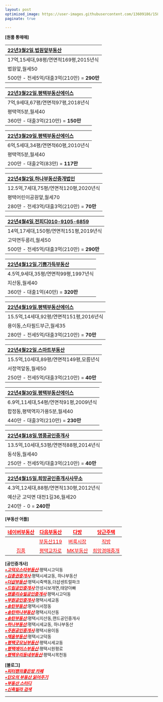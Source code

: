 ```yaml
---
layout: post
optimized_image: https://user-images.githubusercontent.com/13609186/158834851-5c5d7736-001b-448d-8bb6-eb99f2f16233.jpg
paginate: true

---
```



**[원룸 통매매]** <br>

|[22년3월2일,법원앞부동산](https://blog.naver.com/govl8800/222262210611)|
|:-----|
|17억,15세대,98평/연면적169평,2015년식|
|법원앞,월세50|
|500만 - 전세5억/대출3억(210만) = **290만**|

|[22년3월22일,평택부동산에이스](https://www.youtube.com/watch?v=x5KwVnAl1z0&t=127s)|
|:-----|
|7억,9세대,67평/연면적97평,2018년식|
|평택역5분,월세40|
|360만 - 대출3억(210만) = **150만**|

|[22년3월29일,평택부동산에이스](https://www.youtube.com/watch?v=HonDAsvhiEQ)|
|:-----|
|6억,5세대,34평/연면적60평,2010년식|
|평택역5분,월세40|
|200만 - 대출2억(83만) = **117만**|

|[22년4월2일,하나부동산중개법인](https://www.youtube.com/watch?v=wWD_Xed9SM0)|
|:-----|
|12.5억,7세대,75평/연면적120평,2020년식|
|평택어린이공원앞,월세70|
|280만 - 전세3억/대출3억(210만) = **70만**|

|[22년4월4일,전피디010-9105-6859](https://www.youtube.com/watch?v=wWD_Xed9SM0)|
|:-----|
|14억,17세대,150평/연면적151평,2019년식|
|고덕면두릉리,월세50|
|500만 - 전세5억/대출3억(210만) = **290만**|

|[22년4월12일,기쁨가득부동산](https://blog.naver.com/gasumi00/222698450693)|
|:-----|
|4.5억,9세대,35평/연면적99평,1997년식|
|지산동,월세40|
|360만 - 대출1억(40만) = **320만**|

|[22년4월19일,평택부동산에이스](https://www.youtube.com/watch?v=LNoGoRCrMn0)|
|:-----|
|15.5억,14세대,92평/연면적151평,2016년식|
|용이동,스타필드부근,월세35|
|280만 - 전세5억/대출3억(210만) = **70만**|

|[22년4월22일,스마트부동산](https://blog.naver.com/lkbmsk/222707972683)|
|:-----|
|15.5억,10세대,89평/연면적149평,모름년식|
|서정역앞동,월세50|
|250만 - 전세5억/대출3억(210만) = **40만**|

|[22년4월30일,평택부동산에이스](https://www.youtube.com/watch?v=HvHCyST-LRc&t=49s)|
|:-----|
|6.9억,11세대,54평/연면적91평,2009년식|
|합정동,평택역자가용5분,월세40|
|440만 - 대출3억(210만) = **230만**|

|[22년4월18일,명품공인중개사](https://www.youtube.com/watch?v=xhiwMpkxOUY)|
|:-----|
|13.5억,10세대,53평/연면적88평,2014년식|
|동삭동,월세40|
|250만 - 전세5억/대출3억(210만) = **40만**|

|[22년4월15일,희망공인중개사사무소](https://www.youtube.com/watch?v=__8VMXMJ-YQ)|
|:-----|
|4.3억,12세대,88평/연면적130평,2012년식|
|예산군 고덕면 대천1길36,월세20|
|240만 - 0 = **240만**|



**[부동산 어플]** <br>

|[<span style="color:red">네이버부동산</span>](https://land.naver.com/)|[<span style="color:red">다음부동산</span>](https://realty.daum.net/)|[<span style="color:red">다방</span>](https://dabangapp.com/)|[<span style="color:red">당근주택</span>](https://crhousing.co.kr/index.php?usr_view=pc)|
|:-------:|:-------:|:-------:|:-------:|
|   |[<span style="color:red">부동산119</span>](https://www.bd119.com/realty/realty_list.asp?RealtyType=E&sido=%B0%E6%B1%E2)|[<span style="color:red">벼룩시장</span>](https://www.findhouse.co.kr/land/map/web/index.do?typeThing1=01)|[<span style="color:red">직방</span>](https://www.zigbang.com/)|
|[<span style="color:red">집품</span>](https://www.zippoom.com/)|[<span style="color:red">평택교차로</span>](http://land.ptkcr.com/offer/?cateid_group=0001&trade=1)|[<span style="color:red">MK부동산</span>](https://land.bizmk.kr/memul/list.php?bubcode=4122000000&mgroup=A&mclass=A01%2CA02%2CA03&bdiv=A&areadiv=&mseq=&JMJ=)|[<span style="color:red">희망경매중개</span>](http://m.withace.co.kr/beauty1092)|


**[공인중개사]** <br>
[<span style="color:red">***▪고덕오스타부동산***</span>](https://blog.naver.com/mj6975):평택시고덕동<br>
[<span style="color:red">***▪김종권중개사***</span>](https://www.youtube.com/channel/UCaxZObFqwNeqfGbiWEnGb6w/videos):평택시세교동, 하나부동산<br>
[<span style="color:red">***▪더샵부동산***</span>](https://blog.naver.com/ansunghouse):평택시죽백동,더샵센트럴파크<br>
[<span style="color:red">***▪드림공인중개사***</span>](https://blog.naver.com/jungshjoa):안성시보개면,태양아빠<br>
[<span style="color:red">***▪명품리슈빌공인중개사***</span>](https://blog.naver.com/dw6066):평택시고덕동<br>
[<span style="color:red">***▪부원공인중개사***</span>](https://blog.naver.com/yuri8515):평택시세교동<br>
[<span style="color:red">***▪송탄부동산***</span>](https://blog.naver.com/lkbmsk):평택시서정동<br>
[<span style="color:red">***▪송탄하나부동산***</span>](https://blog.naver.com/jjs612407):평택시지산동<br>
[<span style="color:red">***▪송탄부동산***</span>](https://blog.naver.com/phs1237):평택시지산동,랜드공인중개사<br>
[<span style="color:red">***▪하나부동산***</span>](https://blog.naver.com/scale9999):평택시세교동, 하나부동산<br>
[<span style="color:red">***▪주원공인중개사***</span>](http://x8020.kmswb.kr/):평택시용이동<br>
[<span style="color:red">***▪채움부동산***</span>](https://blog.naver.com/tpgus227):평택시고덕동<br>
[<span style="color:red">***▪평택굿모닝부동산***</span>](https://blog.naver.com/good6990):평택시세교동<br>
[<span style="color:red">***▪평택에이스부동산***</span>](https://blog.naver.com/happy4uim):평택시원평로<br>
[<span style="color:red">***▪평택우리동네부동산***</span>](https://blog.naver.com/milee8944):평택시목천동<br>

**[블로그]** <br>
[<span style="color:red">***▪피터팬의좋은방 카페***</span>](https://cafe.naver.com/kig/16752767)<br>
[<span style="color:red">***▪단오의 부동산 읽어주기***</span>](https://blog.naver.com/PostList.naver?blogId=gold5834989&from=postList&categoryNo=10)<br>
[<span style="color:red">***▪부동산 스터디***</span>](https://cafe.naver.com/jaegebal/3660663)<br>
[<span style="color:red">***▪신축빌라 검색***</span>](http://sellinghousing.kr/grid)<br>








---

